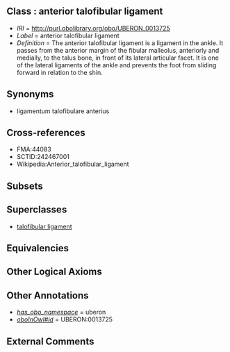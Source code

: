 
## Class : anterior talofibular ligament

 * *IRI* = http://purl.obolibrary.org/obo/UBERON_0013725
 * *Label* = anterior talofibular ligament
 * *Definition* = The anterior talofibular ligament is a ligament in the ankle. It passes from the anterior margin of the fibular malleolus, anteriorly and medially, to the talus bone, in front of its lateral articular facet. It is one of the lateral ligaments of the ankle and prevents the foot from sliding forward in relation to the shin.

## Synonyms

 * ligamentum talofibulare anterius

## Cross-references

 * FMA:44083
 * SCTID:242467001
 * Wikipedia:Anterior_talofibular_ligament

## Subsets


## Superclasses

 * [talofibular ligament](../../UBERON/70/UBERON_0011970.md)

## Equivalencies


## Other Logical Axioms


## Other Annotations

 * *[has_obo_namespace](../../ce/oboInOwl#hasOBONamespace.md)* = uberon
 * *[oboInOwl#id](../../id/oboInOwl#id.md)* = UBERON:0013725

## External Comments

